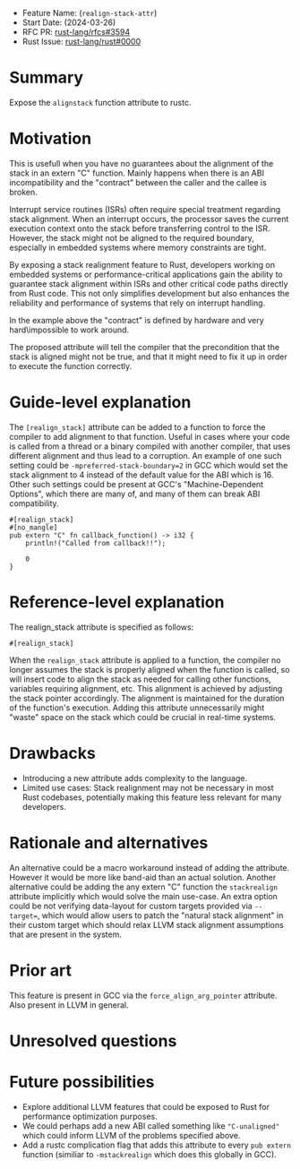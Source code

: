 - Feature Name: (`realign-stack-attr`)
- Start Date: (2024-03-26)
- RFC PR: [rust-lang/rfcs#3594](https://github.com/rust-lang/rfcs/pull/3594)
- Rust Issue: [rust-lang/rust#0000](https://github.com/rust-lang/rust/issues/0000)

# Summary
[summary]: #summary

Expose the `alignstack` function attribute to rustc.

# Motivation
[motivation]: #motivation
This is usefull when you have no guarantees about the alignment of the stack in an extern "C" function.
Mainly happens when there is an ABI incompatibility and the "contract" between the caller and the callee is broken.

Interrupt service routines (ISRs) often require special treatment regarding stack alignment. When an interrupt occurs, the processor saves the current execution context onto the stack before transferring control to the ISR. However, the stack might not be aligned to the required boundary, especially in embedded systems where memory constraints are tight.

By exposing a stack realignment feature to Rust, developers working on embedded systems or performance-critical applications gain the ability to guarantee stack alignment within ISRs and other critical code paths directly from Rust code. This not only simplifies development but also enhances the reliability and performance of systems that rely on interrupt handling.

In the example above the "contract" is defined by hardware and very hard\impossible to work around. 

The proposed attribute will tell the compiler that the precondition that the stack is aligned might not be true, and that it might need to fix it up in order to execute the function correctly.

# Guide-level explanation
[guide-level-explanation]: #guide-level-explanation
The `[realign_stack]` attribute can be added to a function to force the compiler to add alignment to that function.
Useful in cases where your code is called from a thread or a binary compiled with another compiler, that uses different alignment and thus lead to a corruption.
An example of one such setting could be `-mpreferred-stack-boundary=2` in GCC which would set the stack alignment to 4 instead of the default value for the ABI which is 16.
Other such settings could be present at GCC's "Machine-Dependent Options", which there are many of, and many of them can break ABI compatibility.

```
#[realign_stack]
#[no_mangle]
pub extern "C" fn callback_function() -> i32 {
    println!("Called from callback!!");

    0
}
```

# Reference-level explanation
[reference-level-explanation]: #reference-level-explanation
The realign_stack attribute is specified as follows:
```
#[realign_stack]
```

When the `realign_stack` attribute is applied to a function, the compiler no longer assumes the stack is properly aligned when the function is called, so will insert code to align the stack as needed for calling other functions, variables requiring alignment, etc.
This alignment is achieved by adjusting the stack pointer accordingly. The alignment is maintained for the duration of the function's execution.
Adding this attribute unnecessarily might "waste" space on the stack which could be crucial in real-time systems.

# Drawbacks
[drawbacks]: #drawbacks
- Introducing a new attribute adds complexity to the language.
- Limited use cases: Stack realignment may not be necessary in most Rust codebases, potentially making this feature less relevant for many developers.

# Rationale and alternatives
[rationale-and-alternatives]: #rationale-and-alternatives
An alternative could be a macro workaround instead of adding the attribute.
However it would be more like band-aid than an actual solution.
Another alternative could be adding the any extern "C" function the `stackrealign` attribute implicitly which would solve the main use-case.
An extra option could be not verifying data-layout for custom targets provided via `--target=`, which would allow users to patch the "natural stack alignment" in their custom target which should relax LLVM stack alignment assumptions that are present in the system.

# Prior art
[prior-art]: #prior-art
This feature is present in GCC via the `force_align_arg_pointer` attribute.
Also present in LLVM in general.

# Unresolved questions
[unresolved-questions]: #unresolved-questions

# Future possibilities
[future-possibilities]: #future-possibilities
- Explore additional LLVM features that could be exposed to Rust for performance optimization purposes.
- We could perhaps add a new ABI called something like `"C-unaligned"` which could inform LLVM of the problems specified above.
- Add a rustc complication flag that adds this attribute to every `pub extern` function (similiar to `-mstackrealign` which does this globally in GCC).